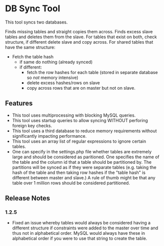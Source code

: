 DB Sync Tool
============
This tool syncs two databases.

Finds missing tables and straight copies them across.
Finds excess slave tables and deletes them from the slave.
For tables that exist on both, check structure, if different delete slave and copy across.
For shared tables that have the same structure:
* Fetch the table hash
    * if same do nothing (already synced)
    * if different:
        * fetch the row hashes for each table (stored in separate database so *not* memory intensive)
        * delete excess hashes/rows on slave
        * copy across rows that are on master but not on slave.

## Features
* This tool uses multiprocessing with blocking MySQL queries.
* This tool uses startup queries to allow syncing WITHOUT perforing foreign key checks.
* This tool uses a third database to reduce memory requirements without significantly impacting performance.
* This tool uses an array list of regular expressions to ignore certain tables.
* One can specify in the settings.php file whether tables are extremely large and should be considered as paritioned. One specifies the name of the table and the column id that a table should be partitioned by. The partitions will be synced as if they were separate tables (e.g. taking the hash of the table and then taking row hashes if the "table hash" is different between master and slave.) A rule of thumb might be that any table over 1 million rows should be considered partitioned.

## Release Notes

### 1.2.5
* Fixed an issue whereby tables would always be considered having a different structure if constraints were added to the master over time and thus not in alphabetical order. MySQL would always have these in alphabetical order if you were to use that string to create the table.
